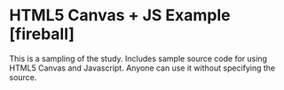 # HTML5 Canvas + JS Example [fireball]

This is a sampling of the study. Includes sample source code for using HTML5 Canvas and Javascript. Anyone can use it without specifying the source.
